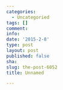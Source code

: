```yaml
---
categories:
  - Uncategoried
tags: []
comment: 
info: 
date: '2015-2-8'
type: post
layout: post
published: false
sha: 
slug: the-post-6052
title: Unnamed

---
```

